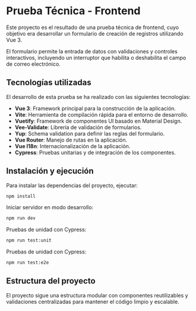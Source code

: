 # Prueba Técnica - Frontend

Este proyecto es el resultado de una prueba técnica de frontend, cuyo objetivo era desarrollar un formulario de creación de registros utilizando Vue 3.

El formulario permite la entrada de datos con validaciones y controles interactivos, incluyendo un interruptor que habilita o deshabilita el campo de correo electrónico.

## Tecnologías utilizadas

El desarrollo de esta prueba se ha realizado con las siguientes tecnologías:

- **Vue 3**: Framework principal para la construcción de la aplicación.
- **Vite**: Herramienta de compilación rápida para el entorno de desarrollo.
- **Vuetify**: Framework de componentes UI basado en Material Design.
- **Vee-Validate**: Librería de validación de formularios.
- **Yup**: Schema validation para definir las reglas del formulario.
- **Vue Router**: Manejo de rutas en la aplicación.
- **Vue I18n**: Internacionalización de la aplicación.
- **Cypress**: Pruebas unitarias y de integración de los componentes.

## Instalación y ejecución

Para instalar las dependencias del proyecto, ejecutar:
```sh
npm install
```

Iniciar servidor en modo desarrollo:
```sh
npm run dev
```

Pruebas de unidad con Cypress:
```sh
npm run test:unit
```

Pruebas de unidad con Cypress:
```sh
npm run test:e2e
```

## Estructura del proyecto

El proyecto sigue una estructura modular con componentes reutilizables y validaciones centralizadas para mantener el código limpio y escalable.